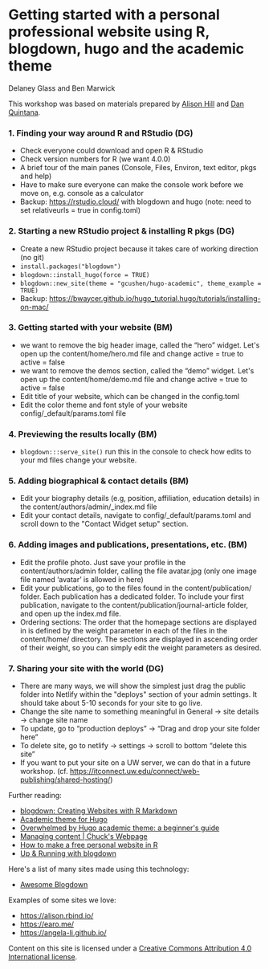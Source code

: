 # Getting started with a personal professional website using R, blogdown, hugo and the academic theme

Delaney Glass and Ben Marwick

This workshop was based on materials prepared by [Alison Hill](https://alison.rbind.io/) and [Dan Quintana](https://www.dsquintana.com/). 

### 1. Finding your way around R and RStudio (DG)
- Check everyone could download and open R & RStudio
- Check version numbers for R (we want 4.0.0)
- A brief tour of the main panes (Console, Files, Environ, text editor, pkgs and help) 
- Have to make sure everyone can make the console work before we move on, e.g. console as a calculator 
- Backup: https://rstudio.cloud/ with blogdown and hugo (note: need to set relativeurls = true in config.toml)

### 2. Starting a new RStudio project & installing R pkgs (DG) 
- Create a new RStudio project because it takes care of working direction (no git)
- `install.packages("blogdown")`
- `blogdown::install_hugo(force = TRUE)`
- `blogdown::new_site(theme = "gcushen/hugo-academic", theme_example = TRUE)`
- Backup: https://bwaycer.github.io/hugo_tutorial.hugo/tutorials/installing-on-mac/

### 3. Getting started with your website (BM) 
- we want to remove the big header image, called the “hero” widget. Let's open up the content/home/hero.md file and change active = true to active = false
- we want to remove the demos section, called the “demo” widget. Let's open up the content/home/demo.md file and change active = true to active = false
- Edit title of your website, which can be changed in the config.toml
- Edit the color theme and font style of your website config/_default/params.toml file 

### 4. Previewing the results locally (BM)
- `blogdown:::serve_site()` run this in the console to check how edits to your md files change your website.

### 5. Adding biographical & contact details (BM)
- Edit your biography details (e.g, position, affiliation, education details) in the content/authors/admin/_index.md file
- Edit your contact details, navigate to config/_default/params.toml and scroll down to the "Contact Widget setup" section.
 
### 6. Adding images and publications, presentations, etc. (BM)
- Edit the profile photo. Just save your profile in the content/authors/admin folder, calling the file avatar.jpg (only one image file named ‘avatar’ is allowed in here) 
- Edit your publications, go to the files found in the content/publication/ folder. Each publication has a dedicated folder. To include your first publication, navigate to the content/publication/journal-article folder, and open up the index.md file.
- Ordering sections: The order that the homepage sections are displayed in is defined by the weight parameter in each of the files in the content/home/ directory. The sections are displayed in ascending order of their weight, so you can simply edit the weight parameters as desired.

### 7. Sharing your site with the world  (DG)
- There are many ways, we will show the simplest
just drag the public folder into Netlify within the "deploys" section of your admin settings. It should take about 5-10 seconds for your site to go live.
- Change the site name to something meaningful in General -> site details -> change site name
- To update, go to “production deploys” -> “Drag and drop your site folder here”
- To delete site, go to netlify -> settings -> scroll to bottom “delete this site”
- If you want to put your site on a UW server, we can do that in a future workshop. (cf. https://itconnect.uw.edu/connect/web-publishing/shared-hosting/)  

Further reading:
- [blogdown: Creating Websites with R Markdown](https://bookdown.org/yihui/blogdown/) 
- [Academic theme for Hugo](https://sourcethemes.com/academic/)
- [Overwhelmed by Hugo academic theme: a beginner's guide](https://andreaczhang.rbind.io/post/my-1st-blogpost/)
- [Managing content | Chuck's Webpage](https://www1.icsi.berkeley.edu/~wooters/post/managing-content/)
- [How to make a free personal website in R](https://www.dsquintana.blog/free-website-in-r-easy/) 
- [Up & Running with blogdown](https://alison.rbind.io/post/2017-06-12-up-and-running-with-blogdown/)

Here's a list of many sites made using this technology:
- [Awesome Blogdown](https://awesome-blogdown.com/) 

Examples of some sites we love:
- https://alison.rbind.io/
- https://earo.me/
- https://angela-li.github.io/


Content on this site is licensed under a [Creative Commons Attribution 4.0 International license](https://creativecommons.org/licenses/by-sa/4.0/).

